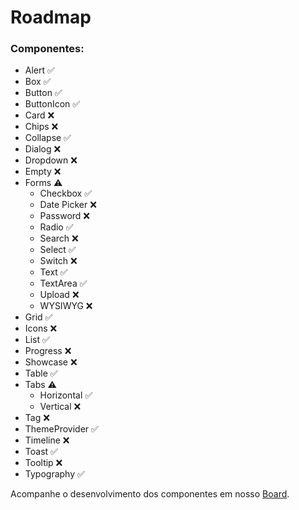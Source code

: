# Roadmap

### Componentes:

- Alert ✅
- Box ✅
- Button ✅
- ButtonIcon ✅
- Card ❌
- Chips ❌
- Collapse ✅
- Dialog ❌
- Dropdown ❌
- Empty ❌
- Forms ⚠️
  - Checkbox ✅
  - Date Picker ❌
  - Password ❌
  - Radio ✅
  - Search ❌
  - Select ✅
  - Switch ❌
  - Text ✅
  - TextArea ✅
  - Upload ❌
  - WYSIWYG ❌
- Grid ✅
- Icons ❌
- List ✅
- Progress ❌
- Showcase ❌
- Table ✅
- Tabs ⚠️
  - Horizontal ✅
  - Vertical ❌
- Tag ❌
- ThemeProvider ✅
- Timeline ❌
- Toast ✅
- Tooltip ❌
- Typography ✅

Acompanhe o desenvolvimento dos componentes em nosso [Board](https://github.com/eduzz/houston/projects/3).
